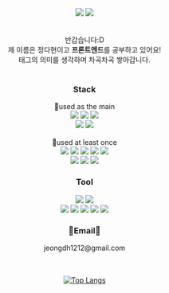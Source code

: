 
<div align="center">
<img src="https://capsule-render.vercel.app/api?type=waving&color=timeGradient&height=150"/>
<img src="https://readme-typing-svg.demolab.com?font=Nanum+Pen+Script&size=50&pause=1000&color=6C97F7&center=true&vCenter=true&width=700&height=60&lines=Welcome+to+Dahyun's+GitHub!%F0%9F%91%8B"/>
</div>

<br/>
<br/>
<div align="center">
반갑습니다:D <br/>
제 이름은 정다현이고 <b>프론트엔드</b>를 공부하고 있어요! <br/>
태그의 의미를 생각하며 차곡차곡 쌓아갑니다.
</div>
<br/>

<div align="center">  
<h3>Stack</h3>
<span></span>📌used as the main</span>
  <br/>
   <img src="https://img.shields.io/badge/HTML5-E34F26?style=for-the-badge&logo=HTML5&logoColor=white">
   <img src="https://img.shields.io/badge/CSS3-1572B6?style=for-the-badge&logo=CSS3&logoColor=white"> 
   <img src="https://img.shields.io/badge/JavaScript-F7DF1E?style=for-the-badge&logo=JavaScript&logoColor=white"> 
  
   <br/>
    
   <img src="https://img.shields.io/badge/React-61DAFB?style=for-the-badge&logo=React&logoColor=white"> 
   <img src="https://img.shields.io/badge/redux-764ABC?style=for-the-badge&logo=redux&logoColor=white" /> 
<br/>
<br/>
<span>📌used at least once</span>
   <br/>
   <img src="https://img.shields.io/badge/Node.js-339933?style=for-the-badge&logo=Node.js&logoColor=white">
   <img src="https://img.shields.io/badge/express-000000?style=for-the-badge&logo=express&logoColor=white" /> 
   <img src="https://img.shields.io/badge/mongodb-47A248?style=for-the-badge&logo=mongodb&logoColor=white" /> 
  <img src="https://img.shields.io/badge/Amazon AWS-232F3E?style=for-the-badge&logo=Amazon AWS&logoColor=white" />
  <img src="https://img.shields.io/badge/firebase-FFCA28?style=for-the-badge&logo=firebase&logoColor=white" />
  
  <br/>
    <img src="https://img.shields.io/badge/jQuery-0769AD?style=for-the-badge&logo=jQuery&logoColor=white" /> 
    <img src="https://img.shields.io/badge/Bootstrap-7952B3?style=for-the-badge&logo=Bootstrap&logoColor=white" />
    <img src="https://img.shields.io/badge/styledcomponents-DB7093?style=for-the-badge&logo=styledcomponents&logoColor=white" />
 
  <br/>
  <div align=center>
    <h3>Tool</h3>
    <img src="https://img.shields.io/badge/Photoshop-31A8FF?style=for-the-badge&logo=adobephotoshop&logoColor=white"> 
    <img src="https://img.shields.io/badge/Illustration-FF9A00?style=for-the-badge&logo=adobeillustrator&logoColor=white">  <br/ >
    <img src="https://img.shields.io/badge/git-F05032?style=for-the-badge&logo=git&logoColor=white"> 
    <img src="https://img.shields.io/badge/github-181717?style=for-the-badge&logo=github&logoColor=white"> 
    <img src="https://img.shields.io/badge/figma-F24E1E?style=for-the-badge&logo=figma&logoColor=white" />
    <img src="https://img.shields.io/badge/slack-4A154B?style=for-the-badge&logo=slack&logoColor=white" />
    <img src="https://img.shields.io/badge/Notion-000000?style=for-the-badge&logo=Notion&logoColor=white" />
  
<br/>

<div align="center">
<h3>📧Email📧</h3>
<span>jeongdh1212@gmail.com</span>
</div>

<br/>
<br/>


[![Top Langs](https://github-readme-stats.vercel.app/api/top-langs/?username=dahyunJJ&hide=jupyter%20Notebook&layout=compact)](https://github.com/dahyunJJ/github-readme-stats)
</div>
